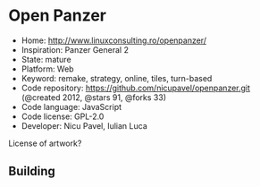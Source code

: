 # Open Panzer

- Home: http://www.linuxconsulting.ro/openpanzer/
- Inspiration: Panzer General 2
- State: mature
- Platform: Web
- Keyword: remake, strategy, online, tiles, turn-based
- Code repository: https://github.com/nicupavel/openpanzer.git (@created 2012, @stars 91, @forks 33)
- Code language: JavaScript
- Code license: GPL-2.0
- Developer: Nicu Pavel, Iulian Luca

License of artwork?

## Building
